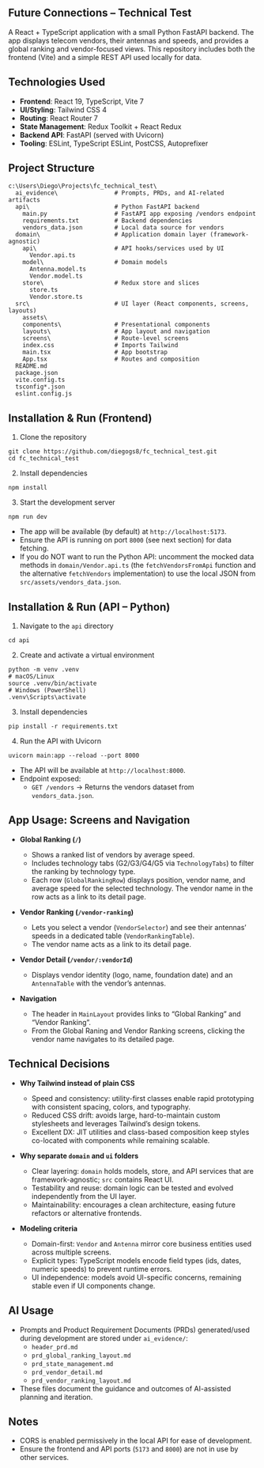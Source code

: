 ## Future Connections – Technical Test

A React + TypeScript application with a small Python FastAPI backend. The app displays telecom vendors, their antennas and speeds, and provides a global ranking and vendor-focused views. This repository includes both the frontend (Vite) and a simple REST API used locally for data.

## Technologies Used
- **Frontend**: React 19, TypeScript, Vite 7
- **UI/Styling**: Tailwind CSS 4
- **Routing**: React Router 7
- **State Management**: Redux Toolkit + React Redux
- **Backend API**: FastAPI (served with Uvicorn)
- **Tooling**: ESLint, TypeScript ESLint, PostCSS, Autoprefixer

## Project Structure
```
c:\Users\Diego\Projects\fc_technical_test\
  ai_evidence\                # Prompts, PRDs, and AI-related artifacts
  api\                        # Python FastAPI backend
    main.py                   # FastAPI app exposing /vendors endpoint
    requirements.txt          # Backend dependencies
    vendors_data.json         # Local data source for vendors
  domain\                     # Application domain layer (framework-agnostic)
    api\                      # API hooks/services used by UI
      Vendor.api.ts
    model\                    # Domain models
      Antenna.model.ts
      Vendor.model.ts
    store\                    # Redux store and slices
      store.ts
      Vendor.store.ts
  src\                        # UI layer (React components, screens, layouts)
    assets\
    components\               # Presentational components
    layouts\                  # App layout and navigation
    screens\                  # Route-level screens
    index.css                 # Imports Tailwind
    main.tsx                  # App bootstrap
    App.tsx                   # Routes and composition
  README.md
  package.json
  vite.config.ts
  tsconfig*.json
  eslint.config.js
```

## Installation & Run (Frontend)
1. Clone the repository
```
git clone https://github.com/diegogs8/fc_technical_test.git
cd fc_technical_test
```
2. Install dependencies
```
npm install
```
3. Start the development server
```
npm run dev
```
- The app will be available (by default) at `http://localhost:5173`.
- Ensure the API is running on port `8000` (see next section) for data fetching.
- If you do NOT want to run the Python API: uncomment the mocked data methods in `domain/Vendor.api.ts` (the `fetchVendorsFromApi` function and the alternative `fetchVendors` implementation) to use the local JSON from `src/assets/vendors_data.json`.

## Installation & Run (API – Python)
1. Navigate to the `api` directory
```
cd api
```
2. Create and activate a virtual environment
```
python -m venv .venv
# macOS/Linux
source .venv/bin/activate
# Windows (PowerShell)
.venv\Scripts\activate
```
3. Install dependencies
```
pip install -r requirements.txt
```
4. Run the API with Uvicorn
```
uvicorn main:app --reload --port 8000
```
- The API will be available at `http://localhost:8000`.
- Endpoint exposed:
  - `GET /vendors` → Returns the vendors dataset from `vendors_data.json`.

## App Usage: Screens and Navigation
- **Global Ranking (`/`)**
  - Shows a ranked list of vendors by average speed.
  - Includes technology tabs (G2/G3/G4/G5 via `TechnologyTabs`) to filter the ranking by technology type.
  - Each row (`GlobalRankingRow`) displays position, vendor name, and average speed for the selected technology. The vendor name in the row acts as a link to its detail page.

- **Vendor Ranking (`/vendor-ranking`)**
  - Lets you select a vendor (`VendorSelector`) and see their antennas’ speeds in a dedicated table (`VendorRankingTable`).
  - The vendor name acts as a link to its detail page.

- **Vendor Detail (`/vendor/:vendorId`)**
  - Displays vendor identity (logo, name, foundation date) and an `AntennaTable` with the vendor’s antennas.

- **Navigation**
  - The header in `MainLayout` provides links to “Global Ranking” and “Vendor Ranking”.
  - From the Global Raning and Vendor Ranking screens, clicking the vendor name navigates to its detailed page.

## Technical Decisions
- **Why Tailwind instead of plain CSS**
  - Speed and consistency: utility-first classes enable rapid prototyping with consistent spacing, colors, and typography.
  - Reduced CSS drift: avoids large, hard-to-maintain custom stylesheets and leverages Tailwind’s design tokens.
  - Excellent DX: JIT utilities and class-based composition keep styles co-located with components while remaining scalable.

- **Why separate `domain` and `ui` folders**
  - Clear layering: `domain` holds models, store, and API services that are framework-agnostic; `src` contains React UI.
  - Testability and reuse: domain logic can be tested and evolved independently from the UI layer.
  - Maintainability: encourages a clean architecture, easing future refactors or alternative frontends.

- **Modeling criteria**
  - Domain-first: `Vendor` and `Antenna` mirror core business entities used across multiple screens.
  - Explicit types: TypeScript models encode field types (ids, dates, numeric speeds) to prevent runtime errors.
  - UI independence: models avoid UI-specific concerns, remaining stable even if UI components change.

## AI Usage
- Prompts and Product Requirement Documents (PRDs) generated/used during development are stored under `ai_evidence/`:
  - `header_prd.md`
  - `prd_global_ranking_layout.md`
  - `prd_state_management.md`
  - `prd_vendor_detail.md`
  - `prd_vendor_ranking_layout.md`
- These files document the guidance and outcomes of AI-assisted planning and iteration.

## Notes
- CORS is enabled permissively in the local API for ease of development.
- Ensure the frontend and API ports (`5173` and `8000`) are not in use by other services.
